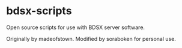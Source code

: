 # bdsx-scripts

Open source scripts for use with BDSX server software.

Originally by madeofstown. Modified by soraboken for personal use.